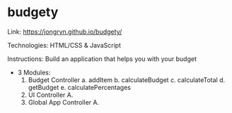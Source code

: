 # budgety

Link: https://jongryn.github.io/budgety/

Technologies: HTML/CSS & JavaScript

Instructions: Build an application that helps you with your budget
- 3 Modules:
  1. Budget Controller
    a. addItem
    b. calculateBudget
    c. calculateTotal
    d. getBudget
    e. calculatePercentages
  2. UI Controller
    A.
  3. Global App Controller
    A.
